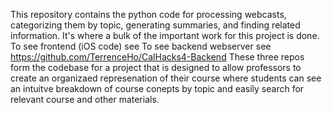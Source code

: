 This repository contains the python code for processing webcasts, categorizing them by topic, generating summaries, and finding related information.
It's where a bulk of the important work for this project is done.
To see frontend (iOS code) see 
To see backend webserver see https://github.com/TerrenceHo/CalHacks4-Backend
These three repos form the codebase for a project that is designed to allow professors to create an organizaed represenation of their course
where students can see an intuitve breakdown of course conepts by topic and easily search for relevant course and other materials.
